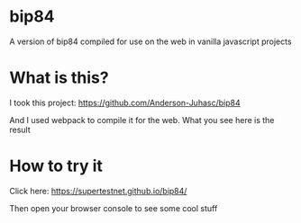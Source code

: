 # bip84
A version of bip84 compiled for use on the web in vanilla javascript projects

# What is this?

I took this project: https://github.com/Anderson-Juhasc/bip84

And I used webpack to compile it for the web. What you see here is the result

# How to try it

Click here: https://supertestnet.github.io/bip84/

Then open your browser console to see some cool stuff
